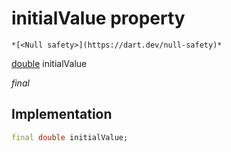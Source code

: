 


# initialValue property




    *[<Null safety>](https://dart.dev/null-safety)*


[double](https://api.flutter.dev/flutter/dart-core/double-class.html) initialValue
  
_final_






## Implementation

```dart
final double initialValue;


```







